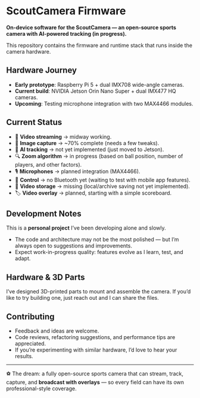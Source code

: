# ScoutCamera Firmware

**On-device software for the ScoutCamera — an open-source sports camera with AI-powered tracking (in progress).**

This repository contains the firmware and runtime stack that runs inside the camera hardware.

## Hardware Journey
- **Early prototype**: Raspberry Pi 5 + dual IMX708 wide-angle cameras.  
- **Current build**: NVIDIA Jetson Orin Nano Super + dual IMX477 HQ cameras.  
- **Upcoming**: Testing microphone integration with two MAX4466 modules.  

## Current Status
- 🎥 **Video streaming** → midway working.  
- 📸 **Image capture** → ~70% complete (needs a few tweaks).  
- 🤖 **AI tracking** → not yet implemented (just moved to Jetson).  
- 🔍 **Zoom algorithm** → in progress (based on ball position, number of players, and other factors).  
- 🎙️ **Microphones** → planned integration (MAX4466).  
- 📡 **Control** → no Bluetooth yet (waiting to test with mobile app features).  
- 💾 **Video storage** → missing (local/archive saving not yet implemented).  
- 🏷️ **Video overlay** → planned, starting with a simple scoreboard.  

## Development Notes
This is a **personal project** I’ve been developing alone and slowly.  
- The code and architecture may not be the most polished — but I’m always open to suggestions and improvements.  
- Expect work-in-progress quality: features evolve as I learn, test, and adapt.  

## Hardware & 3D Parts
I’ve designed 3D-printed parts to mount and assemble the camera. If you’d like to try building one, just reach out and I can share the files.  

## Contributing
- Feedback and ideas are welcome.  
- Code reviews, refactoring suggestions, and performance tips are appreciated.  
- If you’re experimenting with similar hardware, I’d love to hear your results.  

---

⚽ The dream: a fully open-source sports camera that can stream, track, capture, and **broadcast with overlays** — so every field can have its own professional-style coverage.
